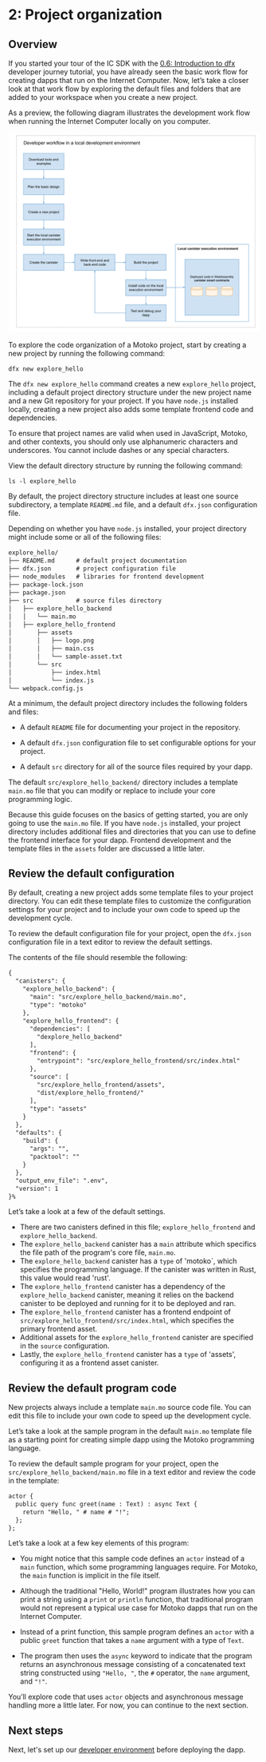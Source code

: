 # 2: Project organization

## Overview
If you started your tour of the IC SDK with the [0.6: Introduction to dfx](/docs/tutorials/developer-journey/level-0/06-intro-dfx.md) developer journey tutorial, you have already seen the basic work flow for creating dapps that run on the Internet Computer. Now, let’s take a closer look at that work flow by exploring the default files and folders that are added to your workspace when you create a new project.

As a preview, the following diagram illustrates the development work flow when running the Internet Computer locally on you computer.

![Development work flow](_attachments/dev-workflow-explore.svg)

To explore the code organization of a Motoko project, start by creating a new project by running the following command:

```
dfx new explore_hello
```

The `dfx new explore_hello` command creates a new `explore_hello` project, including a default project directory structure under the new project name and a new Git repository for your project. If you have `node.js` installed locally, creating a new project also adds some template frontend code and dependencies.

To ensure that project names are valid when used in JavaScript, Motoko, and other contexts, you should only use alphanumeric characters and underscores. You cannot include dashes or any special characters.

View the default directory structure by running the following command:

```
ls -l explore_hello
```

By default, the project directory structure includes at least one source subdirectory, a template `README.md` file, and a default `dfx.json` configuration file.

Depending on whether you have `node.js` installed, your project directory might include some or all of the following files:

```
explore_hello/
├── README.md      # default project documentation
├── dfx.json       # project configuration file
├── node_modules   # libraries for frontend development
├── package-lock.json
├── package.json
├── src            # source files directory
│   ├── explore_hello_backend
│   │   └── main.mo
│   ├── explore_hello_frontend
│       ├── assets
│       │   ├── logo.png
│       │   ├── main.css
│       │   └── sample-asset.txt
│       └── src
│           ├── index.html
│           └── index.js
└── webpack.config.js
```

At a minimum, the default project directory includes the following folders and files:

-   A default `README` file for documenting your project in the repository.

-   A default `dfx.json` configuration file to set configurable options for your project.

-   A default `src` directory for all of the source files required by your dapp.

The default `src/explore_hello_backend/` directory includes a template `main.mo` file that you can modify or replace to include your core programming logic.

Because this guide focuses on the basics of getting started, you are only going to use the `main.mo` file. If you have `node.js` installed, your project directory includes additional files and directories that you can use to define the frontend interface for your dapp. Frontend development and the template files in the `assets` folder are discussed a little later.

## Review the default configuration

By default, creating a new project adds some template files to your project directory. You can edit these template files to customize the configuration settings for your project and to include your own code to speed up the development cycle.

To review the default configuration file for your project, open the `dfx.json` configuration file in a text editor to review the default settings.

The contents of the file should resemble the following:

```
{
  "canisters": {
    "explore_hello_backend": {
      "main": "src/explore_hello_backend/main.mo",
      "type": "motoko"
    },
    "explore_hello_frontend": {
      "dependencies": [
        "dexplore_hello_backend"
      ],
      "frontend": {
        "entrypoint": "src/explore_hello_frontend/src/index.html"
      },
      "source": [
        "src/explore_hello_frontend/assets",
        "dist/explore_hello_frontend/"
      ],
      "type": "assets"
    }
  },
  "defaults": {
    "build": {
      "args": "",
      "packtool": ""
    }
  },
  "output_env_file": ".env",
  "version": 1
}%        
```


Let’s take a look at a few of the default settings.

- There are two canisters defined in this file; `explore_hello_frontend` and `explore_hello_backend`. 
- The `explore_hello_backend` canister has a `main` attribute which specifics the file path of the program's core file, `main.mo`.
- The `explore_hello_backend` canister has a `type` of 'motoko`, which specifies the programming language. If the canister was written in Rust, this value would read 'rust'. 
- The `explore_hello_frontend` canister has a dependency of the `explore_hello_backend` canister, meaning it relies on the backend canister to be deployed and running for it to be deployed and ran. 
- The `explore_hello_frontend` canister has a frontend endpoint of `src/explore_hello_frontend/src/index.html`, which specifies the primary frontend asset. 
- Additional assets for the `explore_hello_frontend` canister are specified in the `source` configuration. 
- Lastly, the `explore_hello_frontend` canister has a `type` of 'assets', configuring it as a frontend asset canister. 

## Review the default program code

New projects always include a template `main.mo` source code file. You can edit this file to include your own code to speed up the development cycle.

Let’s take a look at the sample program in the default `main.mo` template file as a starting point for creating simple dapp using the Motoko programming language.

To review the default sample program for your project, open the `src/explore_hello_backend/main.mo` file in a text editor and review the code in the template:

```
actor {
  public query func greet(name : Text) : async Text {
    return "Hello, " # name # "!";
  };
};
```

Let’s take a look at a few key elements of this program:

-   You might notice that this sample code defines an `actor` instead of a `main` function, which some programming languages require. For Motoko, the `main` function is implicit in the file itself.

-   Although the traditional "Hello, World!" program illustrates how you can print a string using a `print` or `println` function, that traditional program would not represent a typical use case for Motoko dapps that run on the Internet Computer.

-   Instead of a print function, this sample program defines an `actor` with a public `greet` function that takes a `name` argument with a type of `Text`.

-   The program then uses the `async` keyword to indicate that the program returns an asynchronous message consisting of a concatenated text string constructed using `"Hello, "`, the `#` operator, the `name` argument, and `"!"`.

You’ll explore code that uses `actor` objects and asynchronous message handling more a little later. For now, you can continue to the next section.

## Next steps

Next, let's set up our [developer environment](./dev-env.md) before deploying the dapp. 
